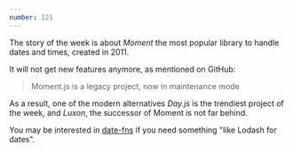 ```yaml
---
number: 121
---
```


The story of the week is about _Moment_ the most popular library to handle dates and times, created in 2011.

It will not get new features anymore, as mentioned on GitHub:

> Moment.js is a legacy project, now in maintenance mode

As a result, one of the modern alternatives _Day.js_ is the trendiest project of the week, and _Luxon_, the successor of Moment is not far behind.

You may be interested in [date-fns](https://date-fns.org/) if you need something "like Lodash for dates".

